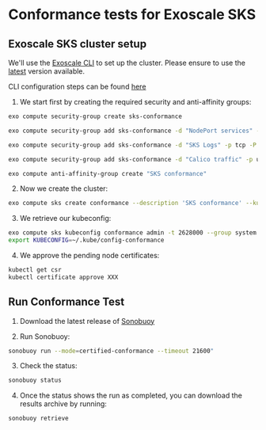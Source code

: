# Conformance tests for Exoscale SKS

## Exoscale SKS cluster setup

We'll use the [Exoscale CLI](https://community.exoscale.com/documentation/tools/exoscale-command-line-interface/) to set up the cluster. Please ensure to use the [latest](https://github.com/exoscale/cli/releases) version available.

CLI configuration steps can be found [here](https://community.exoscale.com/documentation/tools/exoscale-command-line-interface/#configuration)

1. We start first by creating the required security and anti-affinity groups:
```bash
exo compute security-group create sks-conformance

exo compute security-group add sks-conformance -d "NodePort services" -p tcp -P 30000-32767

exo compute security-group add sks-conformance -d "SKS Logs" -p tcp -P 10250

exo compute security-group add sks-conformance -d "Calico traffic" -p udp -P 4789 -s sks-conformance

exo compute anti-affinity-group create "SKS conformance"
```

2. Now we create the cluster:
```bash
exo compute sks create conformance --description 'SKS conformance' --kubernetes-version "1.32.1" --nodepool-instance-type extra-large --nodepool-size 3 --nodepool-security-group sks-conformance --nodepool-anti-affinity-group 'SKS conformance' --nodepool-instance-prefix 'conformance' --no-exoscale-ccm --no-metrics-server
```

3. We retrieve our kubeconfig:
```bash
exo compute sks kubeconfig conformance admin -t 2628000 --group system:masters > ~/.kube/config-conformance
export KUBECONFIG=~/.kube/config-conformance
```

4. We approve the pending node certificates:
```bash
kubectl get csr
kubectl certificate approve XXX
```

## Run Conformance Test

1. Download the latest release of [Sonobuoy](https://github.com/vmware-tanzu/sonobuoy/releases)

2. Run Sonobuoy:
```bash
sonobuoy run --mode=certified-conformance --timeout 21600"
```

3. Check the status:
```bash
sonobuoy status
```

4. Once the status shows the run as completed, you can download the results archive by running:
```bash
sonobuoy retrieve
```

